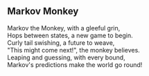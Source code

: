 ## Markov Monkey

Markov the Monkey, with a gleeful grin,  
Hops between states, a new game to begin.  
Curly tail swishing, a future to weave,  
"This might come next!", the monkey believes.  
Leaping and guessing, with every bound,  
Markov's predictions make the world go round!  